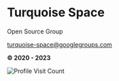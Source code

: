
# Turquoise Space

Open Source Group

<u>turquoise-space@googlegroups.com</u>

<b>© 2020 - 2023</b>

![Profile Visit Count](https://profile-counter.glitch.me/TurquoiseSpace/count.svg)
